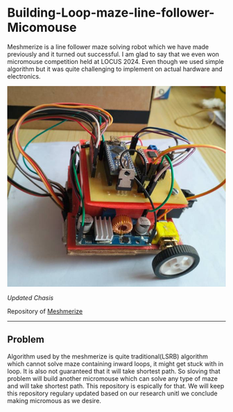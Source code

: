 # Building-Loop-maze-line-follower-Micomouse

Meshmerize is a line follower maze solving robot which we have made previously and it 
turned out successful. I am glad to say that we even won micromouse competition held at LOCUS 2024. Even though we used simple algorithm but it was quite challenging to implement on actual hardware and electronics.

<img src="images/meshmerize.jpg" style="{transform: scale(0.5)}" alt="meshmerize">


*Updated Chasis*

Repository of [Meshmerize](https://github.com/awakesid/Meshmerize)

---

## Problem

Algorithm used by the meshmerize is quite traditional(LSRB) algorithm which cannot solve maze containing inward loops, it might get stuck with in loop. It is also not guaranteed that it will take shortest path. So sloving that problem will build another micromouse which can solve any type of maze and will take shortest path. This repository is espically for that. We will keep this repository regulary updated based on our research unitl we conclude making micromous as we desire.







